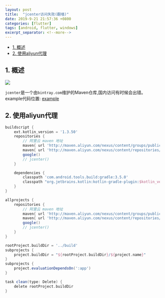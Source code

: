 ```yaml
---
layout: post
title:  "jcenter访问失败(翻墙)"
date: 2019-9-21 21:57:36 +0800
categories: [flutter]
tags: [android, flutter, windows]
excerpt_separator: <!--more-->
---
```



<!-- @import "[TOC]" {cmd="toc" depthFrom=1 depthTo=6 orderedList=false} -->

<!-- code_chunk_output -->

- [1. 概述](#1-概述)
- [2. 使用aliyun代理](#2-使用aliyun代理)

<!-- /code_chunk_output -->


## 1. 概述

<img src="https://img.shields.io/badge/flutter-v1.10.4--pre.53-blue" />

`jcenter`是一个由`bintray.com`维护的Maven仓库,国内访问有时候会出错。
example代码位置: [example](https://github.com/kaisawind/flutter_example/tree/07fe5a387678ae76058813ccd5320ac7bb829a63)

## 2. 使用aliyun代理

```gradle
buildscript {
    ext.kotlin_version = '1.3.50'
    repositories {
        // 阿里云 maven 地址
        maven{ url 'http://maven.aliyun.com/nexus/content/groups/public' }
        maven{ url 'http://maven.aliyun.com/nexus/content/repositories/jcenter' }
        google()
        // jcenter()
    }

    dependencies {
        classpath 'com.android.tools.build:gradle:3.5.0'
        classpath "org.jetbrains.kotlin:kotlin-gradle-plugin:$kotlin_version"
    }
}

allprojects {
    repositories {
        // 阿里云 maven 地址
        maven{ url 'http://maven.aliyun.com/nexus/content/groups/public' }
        maven{ url 'http://maven.aliyun.com/nexus/content/repositories/jcenter' }
        google()
        // jcenter()
    }
}

rootProject.buildDir = '../build'
subprojects {
    project.buildDir = "${rootProject.buildDir}/${project.name}"
}
subprojects {
    project.evaluationDependsOn(':app')
}

task clean(type: Delete) {
    delete rootProject.buildDir
}

```